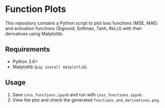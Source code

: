 ﻿# Function Plots
This repository contains a Python script to plot loss functions (MSE, MAE) and activation functions (Sigmoid, Softmax, Tanh, ReLU) with their derivatives using Matplotlib.

## Requirements
- Python 3.6+
- Matplotlib (`pip install matplotlib`)

## Usage
1. Save `Loss_functions.ipynb` and run with `Loss_functions.ipynb`.
2. View the plot and check the generated `functions_and_derivatives.png`.

